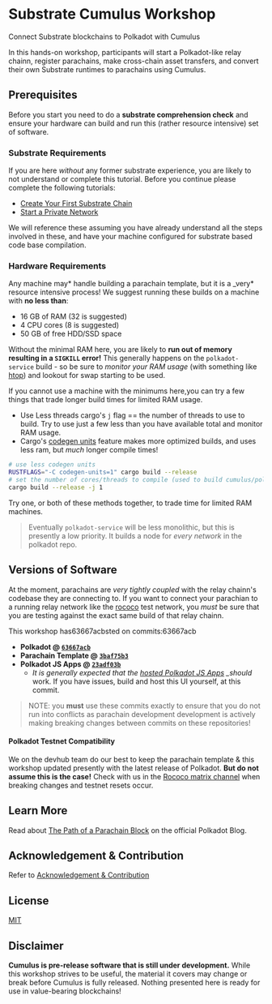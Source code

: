 # Substrate Cumulus Workshop

Connect Substrate blockchains to Polkadot with Cumulus

In this hands-on workshop, participants will start a Polkadot-like relay chainn, register
parachains, make cross-chain asset transfers, and convert their own Substrate runtimes to parachains
using Cumulus.

## Prerequisites

Before you start you need to do a **substrate comprehension check** and ensure your hardware can
build and run this (rather resource intensive) set of software.

### Substrate Requirements

If you are here _without_ any former substrate experience, you are likely to not understand or
complete this tutorial. Before you continue please complete the following tutorials:

-   [Create Your First Substrate Chain](https://substrate.dev/docs/en/tutorials/create-your-first-substrate-chain/)
-   [Start a Private Network](https://substrate.dev/docs/en/tutorials/start-a-private-network/)

We will reference these assuming you have already understand all the steps involved in these, and
have your machine configured for substrate based code base compilation.

### Hardware Requirements

Any machine may* handle building a parachain template, but it is a \_very* resource intensive
process! We suggest running these builds on a machine with **no less than**:

-   16 GB of RAM (32 is suggested)
-   4 CPU cores (8 is suggested)
-   50 GB of free HDD/SSD space

Without the minimal RAM here, you are likely to **run out of memory resulting in a `SIGKILL`
error!** This generally happens on the `polkadot-service` build - so be sure to _monitor your RAM
usage_ (with something like [htop](https://htop.dev/)) and lookout for swap starting to be used.

If you cannot use a machine with the minimums here,you can try a few things that trade longer build
times for limited RAM usage.

-   Use Less threads cargo's `j` flag == the number of threads to use to build. Try to use just a
    few less than you have available total and monitor RAM usage.
-   Cargo's
    [codegen units](<](https://doc.rust-lang.org/cargo/reference/profiles.html#codegen-units)>)
    feature makes more optimized builds, and uses less ram, but _much_ longer compile times!

```bash
# use less codegen units
RUSTFLAGS="-C codegen-units=1" cargo build --release
# set the number of cores/threads to compile (used to build cumulus/polkadot on rpi 3)
cargo build --release -j 1
```

Try one, or both of these methods together, to trade time for limited RAM machines.

> Eventually `polkadot-service` will be less monolithic, but this is presently a low priority. It
> builds a node for _every network_ in the polkadot repo.

## Versions of Software

At the moment, parachains are _very tightly coupled_ with the relay chainn's codebase they are
connecting to. If you want to connect your parachian to a running relay network like the
[rococo](https://wiki.polkadot.network/docs/en/build-parachains-rococo) test network, you _must_ be
sure that you are testing against the exact same build of that relay chainn.

This workshop has63667acbsted on commits:63667acb

-   **Polkadot @
    [`63667acb`](https://github.com/paritytech/polkadot/commit/63667acb674776f18d07a97032e56efe4e72bcd6)**
-   **Parachain Template @
    [`3baf75b3`](https://github.com/substrate-developer-hub/substrate-parachain-template/commit/3baf75b394965a72703728081785ddc17a24c663)**
-   **Polkadot JS Apps @
    [`23adf03b`](https://github.com/polkadot-js/apps/commit/23adf03b85ba2b9ae1090b9862ed04796e644cf4)**
    -   _It is generally expected that the
        [hosted Polkadot JS Apps](https://polkadot.js.org/apps/#/explorer) \_should_ work. If you
        have issues, build and host this UI yourself, at this commit.

> NOTE: you **must** use these commits exactly to ensure that you do not run into conflicts as
> parachain development development is actively making breaking changes between commits on these
> repositories!

#### Polkadot Testnet Compatibility

We on the devhub team do our best to keep the parachain template & this workshop updated presently
with the latest release of Polkadot. **But do not assume this is the case!** Check with us in the
[Rococo matrix channel](https://matrix.to/#/#rococo:matrix.parity.io) when breaking changes and
testnet resets occur.

## Learn More

Read about [The Path of a Parachain Block](https://polkadot.network/the-path-of-a-parachain-block/)
on the official Polkadot Blog.

## Acknowledgement & Contribution

Refer to [Acknowledgement & Contribution](acknowledgement-contribution.md)

## License

[MIT](LICENCE)

## Disclaimer

**Cumulus is pre-release software that is still under development.** While this workshop strives to
be useful, the material it covers may change or break before Cumulus is fully released. Nothing
presented here is ready for use in value-bearing blockchains!
